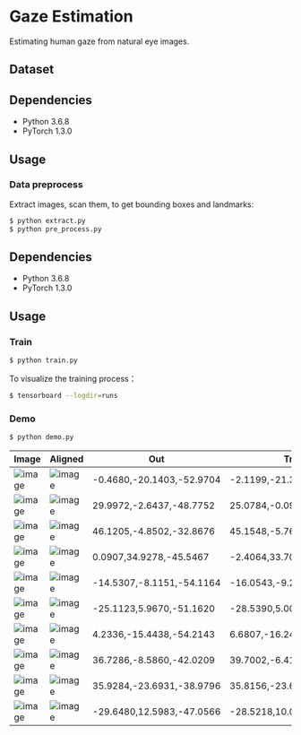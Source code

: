 # Gaze Estimation

Estimating human gaze from natural eye images.

## Dataset



## Dependencies
- Python 3.6.8
- PyTorch 1.3.0

## Usage

### Data preprocess
Extract images, scan them, to get bounding boxes and landmarks:
```bash
$ python extract.py
$ python pre_process.py
```

## Dependencies
- Python 3.6.8
- PyTorch 1.3.0

## Usage


### Train
```bash
$ python train.py
```

To visualize the training process：
```bash
$ tensorboard --logdir=runs
```

### Demo
```bash
$ python demo.py
```


Image | Aligned | Out | True |
|---|---|---|---|
|![image](https://github.com/foamliu/Gaze-Estimation/raw/master/images/0_raw.jpg)|![image](https://github.com/foamliu/Gaze-Estimation/raw/master/images/0_angle.jpg)|-0.4680,-20.1403,-52.9704|-2.1199,-21.3255,-53.1361|
|![image](https://github.com/foamliu/Gaze-Estimation/raw/master/images/1_raw.jpg)|![image](https://github.com/foamliu/Gaze-Estimation/raw/master/images/1_angle.jpg)|29.9972,-2.6437,-48.7752|25.0784,-0.0974,-51.5146|
|![image](https://github.com/foamliu/Gaze-Estimation/raw/master/images/2_raw.jpg)|![image](https://github.com/foamliu/Gaze-Estimation/raw/master/images/2_angle.jpg)|46.1205,-4.8502,-32.8676|45.1548,-5.7697,-34.7957|
|![image](https://github.com/foamliu/Gaze-Estimation/raw/master/images/3_raw.jpg)|![image](https://github.com/foamliu/Gaze-Estimation/raw/master/images/3_angle.jpg)|0.0907,34.9278,-45.5467|-2.4064,33.7071,-46.2663|
|![image](https://github.com/foamliu/Gaze-Estimation/raw/master/images/4_raw.jpg)|![image](https://github.com/foamliu/Gaze-Estimation/raw/master/images/4_angle.jpg)|-14.5307,-8.1151,-54.1164|-16.0543,-9.2991,-54.2075|
|![image](https://github.com/foamliu/Gaze-Estimation/raw/master/images/5_raw.jpg)|![image](https://github.com/foamliu/Gaze-Estimation/raw/master/images/5_angle.jpg)|-25.1123,5.9670,-51.1620|-28.5390,5.0019,-49.4291|
|![image](https://github.com/foamliu/Gaze-Estimation/raw/master/images/6_raw.jpg)|![image](https://github.com/foamliu/Gaze-Estimation/raw/master/images/6_angle.jpg)|4.2336,-15.4438,-54.2143|6.6807,-16.2491,-54.5341|
|![image](https://github.com/foamliu/Gaze-Estimation/raw/master/images/7_raw.jpg)|![image](https://github.com/foamliu/Gaze-Estimation/raw/master/images/7_angle.jpg)|36.7286,-8.5860,-42.0209|39.7002,-6.4171,-40.8061|
|![image](https://github.com/foamliu/Gaze-Estimation/raw/master/images/8_raw.jpg)|![image](https://github.com/foamliu/Gaze-Estimation/raw/master/images/8_angle.jpg)|35.9284,-23.6931,-38.9796|35.8156,-23.6345,-37.9699|
|![image](https://github.com/foamliu/Gaze-Estimation/raw/master/images/9_raw.jpg)|![image](https://github.com/foamliu/Gaze-Estimation/raw/master/images/9_angle.jpg)|-29.6480,12.5983,-47.0566|-28.5218,10.0440,-48.6670|
